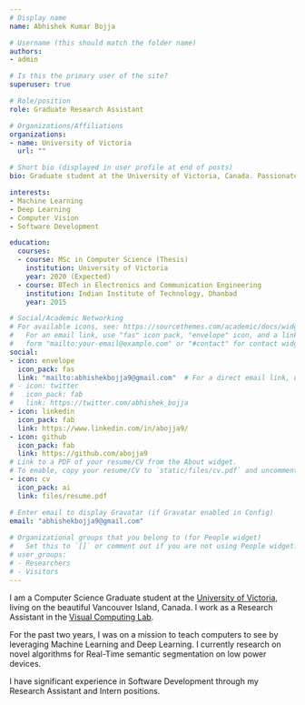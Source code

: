 ```yaml
---
# Display name
name: Abhishek Kumar Bojja

# Username (this should match the folder name)
authors:
- admin

# Is this the primary user of the site?
superuser: true

# Role/position
role: Graduate Research Assistant

# Organizations/Affiliations
organizations:
- name: University of Victoria
  url: ""

# Short bio (displayed in user profile at end of posts)
bio: Graduate student at the University of Victoria, Canada. Passionate about ML, DL, Computer Vision and Data Science.

interests:
- Machine Learning
- Deep Learning
- Computer Vision
- Software Development

education:
  courses:
  - course: MSc in Computer Science (Thesis)
    institution: University of Victoria
    year: 2020 (Expected)
  - course: BTech in Electronics and Communication Engineering
    institution: Indian Institute of Technology, Dhanbad
    year: 2015

# Social/Academic Networking
# For available icons, see: https://sourcethemes.com/academic/docs/widgets/#icons
#   For an email link, use "fas" icon pack, "envelope" icon, and a link in the
#   form "mailto:your-email@example.com" or "#contact" for contact widget.
social:
- icon: envelope
  icon_pack: fas
  link: "mailto:abhishekbojja9@gmail.com"  # For a direct email link, use "mailto:test@example.org".
# - icon: twitter
#   icon_pack: fab
#   link: https://twitter.com/abhishek_bojja
- icon: linkedin
  icon_pack: fab
  link: https://www.linkedin.com/in/abojja9/
- icon: github
  icon_pack: fab
  link: https://github.com/abojja9
# Link to a PDF of your resume/CV from the About widget.
# To enable, copy your resume/CV to `static/files/cv.pdf` and uncomment the lines below.  
- icon: cv
  icon_pack: ai
  link: files/resume.pdf

# Enter email to display Gravatar (if Gravatar enabled in Config)
email: "abhishekbojja9@gmail.com"
  
# Organizational groups that you belong to (for People widget)
#   Set this to `[]` or comment out if you are not using People widget.  
# user_groups:
# - Researchers
# - Visitors
---
```


I am a Computer Science Graduate student at the [University of Victoria](https://www.uvic.ca/engineering/computerscience/index.php), living on the beautiful Vancouver Island, Canada. I work as a Research Assistant in the [Visual Computing Lab](https://vision.uvic.ca/people/kmyi/).

For the past two years, I was on a mission to teach computers to see by leveraging Machine Learning and Deep Learning. I currently research on novel algorithms for Real-Time semantic segmentation on low power devices. 

I have significant experience in Software Development through my Research Assistant and Intern positions.
